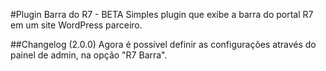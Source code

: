 #Plugin Barra do R7 - BETA
Simples plugin que exibe a barra do portal R7 em um site WordPress parceiro.

##Changelog (2.0.0)
Agora é possível definir as configurações através do painel de admin, na opção "R7 Barra".


